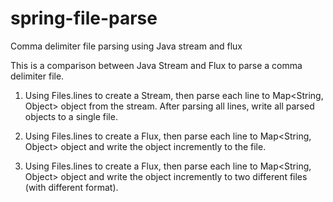 # spring-file-parse
Comma delimiter file parsing using Java stream and flux

This is a comparison between Java Stream and Flux to parse a comma delimiter file.

1. Using Files.lines to create a Stream<String>, then parse each line to Map<String, Object> object from the stream. After parsing all lines, write all parsed objects to a single file.
  
2. Using Files.lines to create a Flux<String>, then parse each line to Map<String, Object> object and write the object incremently to the file.
  
3. Using Files.lines to create a Flux<String>, then parse each line to Map<String, Object> object and write the object incremently to two different files (with different format).
